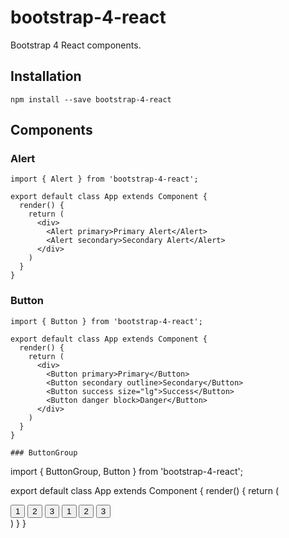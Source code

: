 # bootstrap-4-react

Bootstrap 4 React components.

## Installation

```
npm install --save bootstrap-4-react
```

## Components

### Alert

```
import { Alert } from 'bootstrap-4-react';

export default class App extends Component {
  render() {
    return (
      <div>
        <Alert primary>Primary Alert</Alert>
        <Alert secondary>Secondary Alert</Alert>
      </div>
    )
  }
}
```

### Button

```
import { Button } from 'bootstrap-4-react';

export default class App extends Component {
  render() {
    return (
      <div>
        <Button primary>Primary</Button>
        <Button secondary outline>Secondary</Button>
        <Button success size="lg">Success</Button>
        <Button danger block>Danger</Button>
      </div>
    )
  }
}

### ButtonGroup

```
import { ButtonGroup, Button } from 'bootstrap-4-react';

export default class App extends Component {
  render() {
    return (
      <div>
        <ButtonGroup>
          <Button secondary>1</Button>
          <Button secondary>2</Button>
          <Button secondary>3</Button>
        </ButtonGroup>
        <ButtonGroup vertical size="sm">
          <Button secondary>1</Button>
          <Button secondary>2</Button>
          <Button secondary>3</Button>
        </ButtonGroup>
      </div>
    )
  }
}
```
